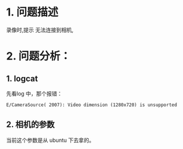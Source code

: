 # 1. 问题描述

录像时,提示 无法连接到相机,

# 2. 问题分析：

## 1. logcat

先看log 中，那个报错：

```shell
E/CameraSource( 2007): Video dimension (1280x720) is unsupported
```

## 2. 相机的参数

当前这个参数是从 ubuntu 下去拿的。


